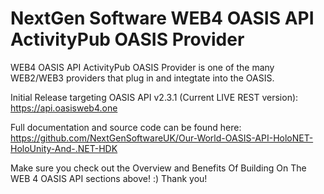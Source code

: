 ﻿# NextGen Software WEB4 OASIS API ActivityPub OASIS Provider

WEB4 OASIS API ActivityPub OASIS Provider is one of the many WEB2/WEB3 providers that plug in and integtate into the OASIS.

Initial Release targeting OASIS API v2.3.1 (Current LIVE REST version): \
https://api.oasisweb4.one

Full documentation and source code can be found here: \
https://github.com/NextGenSoftwareUK/Our-World-OASIS-API-HoloNET-HoloUnity-And-.NET-HDK

Make sure you check out the Overview and Benefits Of Building On The WEB 4 OASIS API sections above! :) Thank you!